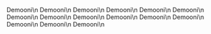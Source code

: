 Demooni\n
Demooni\n
Demooni\n
Demooni\n
Demooni\n
Demooni\n
Demooni\n
Demooni\n
Demooni\n
Demooni\n
Demooni\n
Demooni\n
Demooni\n
Demooni\n
Demooni\n
